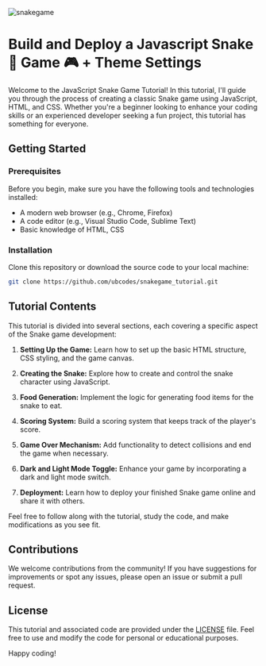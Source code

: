 ![snakegame](https://github.com/ubcodes/snakegame_tutorial/assets/101749091/df89c95a-f49f-44d3-994b-3290482f07a6)

# Build and Deploy a Javascript Snake 🐍 Game 🎮 + Theme Settings

Welcome to the JavaScript Snake Game Tutorial! In this tutorial, I'll guide you through the process of creating a classic Snake game using JavaScript, HTML, and CSS. Whether you're a beginner looking to enhance your coding skills or an experienced developer seeking a fun project, this tutorial has something for everyone.

## Getting Started

### Prerequisites

Before you begin, make sure you have the following tools and technologies installed:

- A modern web browser (e.g., Chrome, Firefox)
- A code editor (e.g., Visual Studio Code, Sublime Text)
- Basic knowledge of HTML, CSS

### Installation

Clone this repository or download the source code to your local machine:

```bash
git clone https://github.com/ubcodes/snakegame_tutorial.git
```

## Tutorial Contents

This tutorial is divided into several sections, each covering a specific aspect of the Snake game development:

1. **Setting Up the Game:** Learn how to set up the basic HTML structure, CSS styling, and the game canvas.

2. **Creating the Snake:** Explore how to create and control the snake character using JavaScript.

3. **Food Generation:** Implement the logic for generating food items for the snake to eat.

4. **Scoring System:** Build a scoring system that keeps track of the player's score.

5. **Game Over Mechanism:** Add functionality to detect collisions and end the game when necessary.

6. **Dark and Light Mode Toggle:** Enhance your game by incorporating a dark and light mode switch.

7. **Deployment:** Learn how to deploy your finished Snake game online and share it with others.



Feel free to follow along with the tutorial, study the code, and make modifications as you see fit.

## Contributions

We welcome contributions from the community! If you have suggestions for improvements or spot any issues, please open an issue or submit a pull request.

## License

This tutorial and associated code are provided under the [LICENSE](LICENSE) file. Feel free to use and modify the code for personal or educational purposes.



Happy coding!


